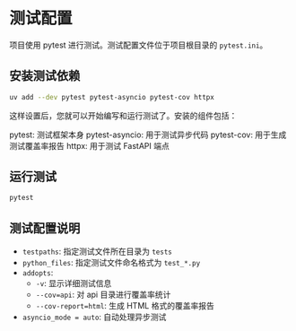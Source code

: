 # 测试配置
项目使用 pytest 进行测试。测试配置文件位于项目根目录的 `pytest.ini`。

## 安装测试依赖
```bash
uv add --dev pytest pytest-asyncio pytest-cov httpx
```


这样设置后，您就可以开始编写和运行测试了。安装的组件包括：

pytest: 测试框架本身
pytest-asyncio: 用于测试异步代码
pytest-cov: 用于生成测试覆盖率报告
httpx: 用于测试 FastAPI 端点

## 运行测试
```bash
pytest
```

## 测试配置说明
- `testpaths`: 指定测试文件所在目录为 `tests`
- `python_files`: 指定测试文件命名格式为 `test_*.py`
- `addopts`: 
  - `-v`: 显示详细测试信息
  - `--cov=api`: 对 api 目录进行覆盖率统计
  - `--cov-report=html`: 生成 HTML 格式的覆盖率报告
- `asyncio_mode = auto`: 自动处理异步测试